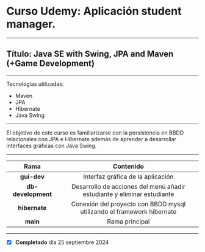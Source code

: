 # Curso Udemy: Aplicación student manager.
---
## Título: Java SE with Swing, JPA and Maven (+Game Development)
---
Tecnologías utilizadas:
- Maven
- JPA
- Hibernate
- Java Swing
---

El objetivo de este curso es familiarizarse con la persistencia en BBDD relacionales con JPA e Hibernate además de aprender a desarrollar interfaces gráficas con Java Swing.

---


|Rama|Contenido|
|:-:|:-:|
|**gui-dev**|Interfaz gráfica de la aplicación|
|**db-development**|Desarrollo de acciones del menú añadir estudiante y eliminar estudiante|
|**hibernate**|Conexión del proyecto con BBDD mysql utilizando el framework hibernate|
|**main**|Rama principal|


---
 - [x] **Completado** día 25 septiembre 2024
